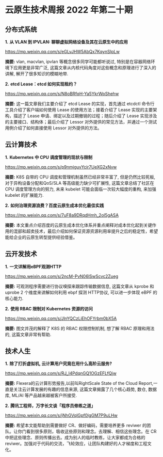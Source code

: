 # 云原生技术周报 2022 年第二十期

## 分布式系统

**1.** **从 VLAN 到 IPVLAN: 聊聊虚拟网络设备及其在云原生中的应用**

https://mp.weixin.qq.com/s/eGLvJHW5AbQx7KqynSIpLw

**摘要:** vlan, macvlan, ipvlan 等概念很多同学可能都听说过, 特别是在容器网络环境下应用更是非常广泛, 这篇文章从内核代码角度对这些概念和原理进行了深入的讲解, 解开了很多知识的模糊地带.

**2.** **etcd Lease：etcd 如何实现租约？**

https://mp.weixin.qq.com/s/N8oBRfqH-Ya5YkrWpShehw

**摘要:** 这一篇文章我们主要介绍了 etcd Lease 的实现，首先通过 etcdctl 命令行工具介绍了客户端如何使用 Lease 的使用方法；接着介绍了 Lease 实现的主要架构，描述了 Lease 申请、绑定以及过期撤销的过程；随后介绍了 Lease 实现涉及的主要接口、结构体；最后介绍了 Lessor 对外提供的常见方法，并通过一个测试用例介绍了如何直接使用 Lessor 对外提供的方法。

## 云计算技术

**1.** **Kubernetes 中 CPU 调度管理的现状与限制**

https://mp.weixin.qq.com/s/p9nmjguvYcir7UeXG2xNvw

**摘要:** K8S 自带的 CPU 调度和管理机制虽然已经非常丰富了, 但是仍然比较死板, 对于异构设备分配和QoS/SLA 等高级能力缺少可扩展性, 这篇文章总结了社区在 CPU 调度管理方向的努力, 未来 kubelet 可能会面临一次较大幅度的重构, 来加强 kubelet 的扩展能力.

**2.** **如何治理资源浪费？百度云原生成本优化最佳实践**

https://mp.weixin.qq.com/s/7uF8a9DRqdHmh_2ol5gASA

**摘要:** 本文重点介绍百度的云原生成本优化体系并重点阐释对成本优化起到关键作用的混部和超卖技术，最后介绍如何保证资源资源利用率提升之后的稳定性，希望能给企业的云原生转型提供经验借鉴。

## 云开发技术

**1.** **一文详解用eBPF观测HTTP**

https://mp.weixin.qq.com/s/2ncM-PvN06lSwScvc2Zueg

**摘要:** 可观测程序需要进行协议嗅探来跟踪传输数据信息, 这篇文章从 kprobe 和 uprobe 2 个维度来讲解如何利用 ebpf 探测 HTTP协议, 可以进一步体现 eBPF 的核心能力.

**2.** **使用 RBAC 限制对 Kubernetes 资源的访问**

https://mp.weixin.qq.com/s/JlnYQCzLiEhOFYrbm0bX5A

**摘要:** 图文并茂的解释了 K8S 的 RBAC 权限控制机制, 想了解 RBAC 原理和用法的, 这篇文章非常有帮助.

## 技术人生

**1.** **除了打折虚拟机, 云计算用户究竟在用什么高阶云服务?**

https://mp.weixin.qq.com/s/RJ_I4PdqnGQ1OGzEFLfQjw

**摘要:** Flexera的云计算形势报告,以前叫RightScale State of the Cloud Report,一直是关注云计算发展的有趣的信息来源, 这篇文章揭露了几个核心趋势, 数仓, 数据库, ML/AI 等产品越来越被客户所接受.

**2.** **腾讯工程师，万字长文谈「程序员修练之道」**

https://mp.weixin.qq.com/s/jNhGVqlGpf0lgGM7P9uLHw

**摘要:** 希望本文能帮助到需要做好 CR、做好编码，需要培养更多 reviwer 的团队。让你门看到很多原则，吸收这些原则和理念。去理解、相信这些理念。在 CR 中把这些理念、原则传播出去。成为别人的临时教练，让大家都成为合格的 reviwer。加强对于代码的交流，飞轮效应，让团队构建好的人才梯度和工程文化。

